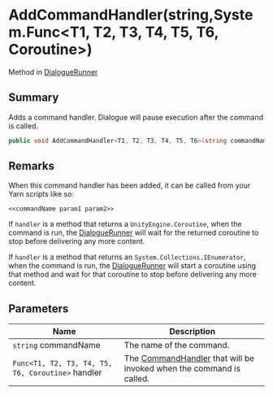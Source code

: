# AddCommandHandler(string,System.Func\<T1, T2, T3, T4, T5, T6, Coroutine>)

Method in [DialogueRunner](./)

## Summary

Adds a command handler. Dialogue will pause execution after the command is called.

```csharp
public void AddCommandHandler<T1, T2, T3, T4, T5, T6>(string commandName, System.Func<T1, T2, T3, T4, T5, T6, Coroutine> handler);
```

## Remarks

When this command handler has been added, it can be called from your Yarn scripts like so:

```
<<commandName param1 param2>>
```

If `handler` is a method that returns a `UnityEngine.Coroutine`, when the command is run, the [DialogueRunner](./) will wait for the returned coroutine to stop before delivering any more content.

If `handler` is a method that returns an `System.Collections.IEnumerator`, when the command is run, the [DialogueRunner](./) will start a coroutine using that method and wait for that coroutine to stop before delivering any more content.

## Parameters

| Name                                              | Description                                                                                              |
| ------------------------------------------------- | -------------------------------------------------------------------------------------------------------- |
| `string` commandName                              | The name of the command.                                                                                 |
| `Func<T1, T2, T3, T4, T5, T6, Coroutine>` handler | The [CommandHandler](../../yarn/yarn.commandhandler.md) that will be invoked when the command is called. |
